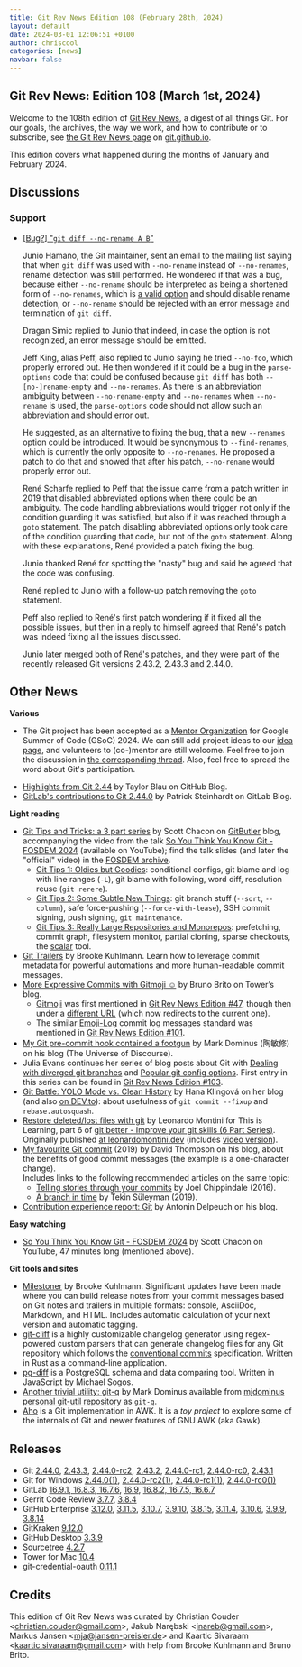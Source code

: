 ```yaml
---
title: Git Rev News Edition 108 (February 28th, 2024)
layout: default
date: 2024-03-01 12:06:51 +0100
author: chriscool
categories: [news]
navbar: false
---
```


## Git Rev News: Edition 108 (March 1st, 2024)

Welcome to the 108th edition of [Git Rev News](https://git.github.io/rev_news/rev_news/),
a digest of all things Git. For our goals, the archives, the way we work, and how to contribute or to
subscribe, see [the Git Rev News page](https://git.github.io/rev_news/rev_news/) on [git.github.io](http://git.github.io).

This edition covers what happened during the months of January and February 2024.

## Discussions

<!---
### General
-->

<!---
### Reviews
-->

### Support

* [[Bug?] "`git diff --no-rename A B`"](https://lore.kernel.org/git/xmqq34uvtpob.fsf@gitster.g/)

  Junio Hamano, the Git maintainer, sent an email to the mailing list
  saying that when `git diff` was used with `--no-rename` instead of
  `--no-renames`, rename detection was still performed. He
  wondered if that was a bug, because either `--no-rename` should be
  interpreted as being a shortened form of `--no-renames`, which is
  [a valid option](https://git-scm.com/docs/git-diff#Documentation/git-diff.txt---no-renames)
  and should disable rename detection, or `--no-rename` should be
  rejected with an error message and termination of `git diff`.

  Dragan Simic replied to Junio that indeed, in case the option is not
  recognized, an error message should be emitted.

  Jeff King, alias Peff, also replied to Junio saying he tried
  `--no-foo`, which properly errored out. He then wondered if it could
  be a bug in the `parse-options` code that could be confused because
  `git diff` has both `--[no-]rename-empty` and `--no-renames`. As
  there is an abbreviation ambiguity between `--no-rename-empty` and
  `--no-renames` when `--no-rename` is used, the `parse-options` code
  should not allow such an abbreviation and should error out.

  He suggested, as an alternative to fixing the bug, that a new
  `--renames` option could be introduced. It would be synonymous to
  `--find-renames`, which is currently the only opposite to
  `--no-renames`. He proposed a patch to do that and showed that after
  his patch, `--no-rename` would properly error out.

  René Scharfe replied to Peff that the issue came from a patch
  written in 2019 that disabled abbreviated options when there could
  be an ambiguity. The code handling abbreviations would trigger not
  only if the condition guarding it was satisfied, but also if it was
  reached through a `goto` statement. The patch disabling abbreviated
  options only took care of the condition guarding that code, but not of
  the `goto` statement. Along with these explanations, René provided a
  patch fixing the bug.

  Junio thanked René for spotting the "nasty" bug and said he agreed
  that the code was confusing.

  René replied to Junio with a follow-up patch removing the
  `goto` statement.

  Peff also replied to René's first patch wondering if it fixed all
  the possible issues, but then in a reply to himself agreed that
  René's patch was indeed fixing all the issues discussed.

  Junio later merged both of René's patches, and they were part of the
  recently released Git versions 2.43.2, 2.43.3 and 2.44.0.

<!---
## Developer Spotlight:
-->

## Other News

__Various__

- The Git project has been accepted as a [Mentor Organization](https://summerofcode.withgoogle.com/programs/2024/organizations/git) for Google Summer of Code (GSoC) 2024. We can still add project ideas to our [idea page](https://git.github.io/SoC-2024-Ideas/), and volunteers to (co-)mentor are still welcome. Feel free to join the discussion in [the corresponding thread](https://public-inbox.org/git/1de82b27-116a-450e-98c0-52eb65a8f608@gmail.com/). Also, feel free to spread the word about Git's participation.
+ [Highlights from Git 2.44](https://github.blog/2024-02-23-highlights-from-git-2-44/)
  by Taylor Blau on GitHub Blog.
+ [GitLab's contributions to Git 2.44.0](https://about.gitlab.com/blog/2024/02/26/gitlabs-contributions-to-git-2-44-0/)
  by Patrick Steinhardt on GitLab Blog.


__Light reading__

+ [Git Tips and Tricks: a 3 part series](https://blog.gitbutler.com/git-tips-and-tricks/)
  by Scott Chacon on [GitButler](https://gitbutler.com/) blog,
  accompanying the video from the talk
  [So You Think You Know Git - FOSDEM 2024](https://www.youtube.com/watch?v=aolI_Rz0ZqY)
  (available on YouTube); find the talk slides (and later the "official" video) in the [FOSDEM archive](https://fosdem.org/2024/schedule/event/fosdem-2024-3611-so-you-think-you-know-git/).
    + [Git Tips 1: Oldies but Goodies](https://blog.gitbutler.com/git-tips-1-theres-a-git-config-for-that/):
      conditional configs, git blame and log with line ranges (`-L`),
      git blame with following, word diff, resolution reuse (`git rerere`).
    + [Git Tips 2: Some Subtle New Things](https://blog.gitbutler.com/git-tips-2-new-stuff-in-git/):
      git branch stuff (`--sort`, `--column`), safe force-pushing (`--force-with-lease`),
      SSH commit signing, push signing, `git maintenance`.
    + [Git Tips 3: Really Large Repositories and Monorepos](https://blog.gitbutler.com/git-tips-3-really-large-repositories/):
      prefetching, commit graph, filesystem monitor, partial cloning, sparse checkouts,
      the [scalar](https://git-scm.com/docs/scalar) tool.
+ [Git Trailers](https://alchemists.io/articles/git_trailers) by Brooke Kuhlmann. Learn how to
  leverage commit metadata for powerful automations and more human-readable commit messages.
+ [More Expressive Commits with Gitmoji ☺️](https://www.git-tower.com/blog/gitmoji/)
  by Bruno Brito on Tower’s blog.
    + [Gitmoji](https://gitmoji.dev/) was first mentioned in [Git Rev News Edition #47](https://git.github.io/rev_news/2019/01/23/edition-47/),
      though then under a [different URL](https://gitmoji.carloscuesta.me/)
      (which now redirects to the current one).
    + The similar [Emoji-Log](https://github.com/ahmadawais/Emoji-Log) commit log messages standard
      was mentioned in [Git Rev News Edition #101](https://git.github.io/rev_news/2023/07/31/edition-101/).
+ [My Git pre-commit hook contained a footgun](https://blog.plover.com/prog/git/hook-disaster.html)
  by Mark Dominus (陶敏修) on his blog (The Universe of Discourse).
+ Julia Evans continues her series of blog posts about Git with
  [Dealing with diverged git branches](https://jvns.ca/blog/2024/02/01/dealing-with-diverged-git-branches/)
  and [Popular git config options](https://jvns.ca/blog/2024/02/16/popular-git-config-options/).
  First entry in this series can be found in [Git Rev News Edition #103](https://git.github.io/rev_news/2023/09/30/edition-103/).
+ [Git Battle: YOLO Mode vs. Clean History](https://hankadev.com/git-battle-yolo-mode-vs-clean-history/)
  by Hana Klingová on her blog (and also [on DEV.to](https://dev.to/hankadev/git-battle-yolo-mode-vs-clean-history-594d)):
  about usefulness of `git commit --fixup` and `rebase.autosquash`.
+ [Restore deleted/lost files with git](https://dev.to/this-is-learning/restore-deletedlost-files-with-git-3lf7)
  by Leonardo Montini for This is Learning, part 6 of
  [git better - Improve your git skills (6 Part Series)](https://dev.to/balastrong/series/21372).
  Originally published [at leonardomontini.dev](https://leonardomontini.dev/git-restore-deleted-file/)
  (includes [video version](https://youtu.be/TL_t3aOXumo)).
+ [My favourite Git commit](https://dhwthompson.com/2019/my-favourite-git-commit) (2019)
  by David Thompson on his blog,
  about the benefits of good commit messages (the example is a one-character change).<br>
  Includes links to the following recommended articles on the same topic:
    + [Telling stories through your commits](https://blog.mocoso.co.uk/posts/talks/telling-stories-through-your-commits/) by Joel Chippindale (2016).
    + [A branch in time](https://tekin.co.uk/2019/02/a-talk-about-revision-histories) by Tekin Süleyman (2019).
+ [Contribution experience report: Git](https://antonin.delpeuch.eu/posts/contribution-experience-report-git/)
  by Antonin Delpeuch on his blog.


__Easy watching__

+ [So You Think You Know Git - FOSDEM 2024](https://www.youtube.com/watch?v=aolI_Rz0ZqY)
  by Scott Chacon on YouTube, 47 minutes long (mentioned above).


__Git tools and sites__

+ [Milestoner](https://alchemists.io/projects/milestoner) by Brooke Kuhlmann. Significant updates
  have been made where you can build release notes from your commit messages based on Git notes and
  trailers in multiple formats: console, AsciiDoc, Markdown, and HTML. Includes automatic calculation
  of your next version and automatic tagging.
+ [git-cliff](https://git-cliff.org/) is a highly customizable changelog generator
  using regex-powered custom parsers that can generate changelog files for any Git repository
  which follows the [conventional commits](https://www.conventionalcommits.org/) specification.
  Written in Rust as a command-line application.
+ [pg-diff](https://michaelsogos.github.io/pg-diff/) is a PostgreSQL schema and data comparing tool.
  Written in JavaScript by Michael Sogos.
+ [Another trivial utility: git-q](https://blog.plover.com/prog/git-q.html) by Mark Dominus
  available from [mjdominus personal git-util repository](https://github.com/mjdominus/git-util)
  as [`git-q`](https://github.com/mjdominus/git-util/blob/master/bin/git-q).
+ [Aho](https://github.com/djanderson/aho) is a Git implementation in AWK.
  It is a _toy project_ to explore some of the internals of Git and newer features of GNU AWK (aka Gawk).


## Releases

+ Git [2.44.0](https://public-inbox.org/git/xmqqbk87w164.fsf@gitster.g/),
[2.43.3](https://public-inbox.org/git/xmqqil2fw16c.fsf@gitster.g/),
[2.44.0-rc2](https://public-inbox.org/git/xmqqbk8brrj3.fsf@gitster.g/),
[2.43.2](https://public-inbox.org/git/xmqqo7cjvuht.fsf@gitster.g/),
[2.44.0-rc1](https://public-inbox.org/git/xmqqttmbvuyh.fsf@gitster.g/),
[2.44.0-rc0](https://public-inbox.org/git/xmqqo7cph7ov.fsf@gitster.g/),
[2.43.1](https://public-inbox.org/git/xmqqttmhh7ow.fsf@gitster.g/)
+ Git for Windows [2.44.0(1)](https://github.com/git-for-windows/git/releases/tag/v2.44.0.windows.1),
[2.44.0-rc2(1)](https://github.com/git-for-windows/git/releases/tag/v2.44.0-rc2.windows.1),
[2.44.0-rc1(1)](https://github.com/git-for-windows/git/releases/tag/v2.44.0-rc1.windows.1),
[2.44.0-rc0(1)](https://github.com/git-for-windows/git/releases/tag/v2.44.0-rc0.windows.1)
+ GitLab [16.9.1, 16.8.3, 16.7.6](https://about.gitlab.com/releases/2024/02/21/security-release-gitlab-16-9-1-released/),
[16.9](https://about.gitlab.com/releases/2024/02/15/gitlab-16-9-released/),
[16.8.2, 16.7.5, 16.6.7](https://about.gitlab.com/releases/2024/02/07/security-release-gitlab-16-8-2-released/)
+ Gerrit Code Review [3.7.7](https://www.gerritcodereview.com/3.7.html#377),
[3.8.4](https://www.gerritcodereview.com/3.8.html#384)
+ GitHub Enterprise [3.12.0](https://help.github.com/enterprise-server@3.12/admin/release-notes#3.12.0),
[3.11.5](https://help.github.com/enterprise-server@3.11/admin/release-notes#3.11.5),
[3.10.7](https://help.github.com/enterprise-server@3.10/admin/release-notes#3.10.7),
[3.9.10](https://help.github.com/enterprise-server@3.9/admin/release-notes#3.9.10),
[3.8.15](https://help.github.com/enterprise-server@3.8/admin/release-notes#3.8.15),
[3.11.4](https://help.github.com/enterprise-server@3.11/admin/release-notes#3.11.4),
[3.10.6](https://help.github.com/enterprise-server@3.10/admin/release-notes#3.10.6),
[3.9.9](https://help.github.com/enterprise-server@3.9/admin/release-notes#3.9.9),
[3.8.14](https://help.github.com/enterprise-server@3.8/admin/release-notes#3.8.14)
+ GitKraken [9.12.0](https://help.gitkraken.com/gitkraken-client/current/)
+ GitHub Desktop [3.3.9](https://desktop.github.com/release-notes/)
+ Sourcetree [4.2.7](https://product-downloads.atlassian.com/software/sourcetree/ReleaseNotes/Sourcetree_4.2.7.html)
+ Tower for Mac [10.4](https://www.git-tower.com/release-notes/mac?show_tab=release-notes)
+ git-credential-oauth [0.11.1](https://github.com/hickford/git-credential-oauth/releases/tag/v0.11.1)
  
## Credits

This edition of Git Rev News was curated by
Christian Couder &lt;<christian.couder@gmail.com>&gt;,
Jakub Narębski &lt;<jnareb@gmail.com>&gt;,
Markus Jansen &lt;<mja@jansen-preisler.de>&gt; and
Kaartic Sivaraam &lt;<kaartic.sivaraam@gmail.com>&gt;
with help from Brooke Kuhlmann and Bruno Brito.
